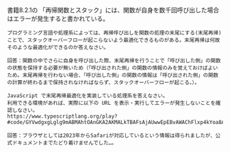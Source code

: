 書籍8.2.1の 「再帰関数とスタック」には、関数が自身を数千回呼び出した場合はエラーが発生すると書かれている。

    プログラミング言語や処理系によっては、再帰呼び出しを関数の処理の末尾にする(末尾再帰)ことで、スタックオーバーフローが起こらないよう最適化できるものがある。末尾再帰は何故そのような最適化ができるのか答えなさい。

    回答：関数の中でさらに自身を呼び出した際、末尾再帰を行うことで「呼び出した側」の関数の状態を保持する必要が無いため（「呼び出された側」の関数の情報のみを覚えておけばよいため。末尾再帰を行わない場合、「呼び出した側」の関数の情報は「呼び出された側」の関数の計算が終わるまで保持されなければならず、スタックオーバーフローが起こる。）。

    JavaScript で末尾再帰最適化を実装している処理系を答えなさい。
    利用できる環境があれば、実際に以下の URL を表示・実行してエラーが発生しないことを確認しなさい。
    https://www.typescriptlang.org/play?#code/GYVwdgxgLglg9mABMAhtOAnGKA2AKMALkTBAFsAjAUwwEpEBvAWAChFlxp4kYoa8ADhjgATENGKlKNADSIIccHwyTy1Oo1bt2MYIjwKlNRAD4S9Zm23sMVKCAxIho8VADcW7QF9PNuw55lQWExaEQAKnlFMGU5QxjjAGpEAEZaDysfK1t7R0RefhS5NIys1gUwAGc4HCoAOhw4AHM8VHQsXDwUgAZe3tp01iA

    回答：ブラウザとしては2023年からSafariが対応しているという情報は得られましたが、公式ドキュメントまでたどり着けませんでした…。